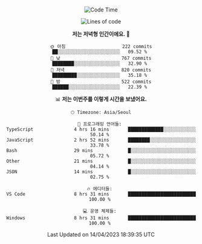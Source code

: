 <div align="center">

<br />

 <!--START_SECTION:waka-->
![Code Time](http://img.shields.io/badge/Code%20Time-472%20hrs%2024%20mins-blue)

![Lines of code](https://img.shields.io/badge/%EC%A0%80%EB%8A%94%20%EC%97%AC%ED%83%9C%EA%B9%8C%EC%A7%80%20-2.7%20million%20%EC%A4%84%EC%9D%98%20%EC%BD%94%EB%93%9C%EB%A5%BC%20%EC%9E%91%EC%84%B1%ED%96%88%EC%96%B4%EC%9A%94.-blue)

**저는 저녁형 인간이에요. 🦉** 

```text
🌞 아침                     222 commits         ██░░░░░░░░░░░░░░░░░░░░░░░   09.52 % 
🌆 낮　                     767 commits         ████████░░░░░░░░░░░░░░░░░   32.90 % 
🌃 저녁                     820 commits         █████████░░░░░░░░░░░░░░░░   35.18 % 
🌙 밤　                     522 commits         ██████░░░░░░░░░░░░░░░░░░░   22.39 % 
```


📊 **저는 이번주를 이렇게 시간을 보냈어요.** 

```text
🕑︎ Timezone: Asia/Seoul

💬 프로그래밍 언어들: 
TypeScript               4 hrs 16 mins       █████████████░░░░░░░░░░░░   50.14 % 
JavaScript               2 hrs 52 mins       ████████░░░░░░░░░░░░░░░░░   33.78 % 
Bash                     29 mins             █░░░░░░░░░░░░░░░░░░░░░░░░   05.72 % 
Other                    21 mins             █░░░░░░░░░░░░░░░░░░░░░░░░   04.14 % 
JSON                     14 mins             █░░░░░░░░░░░░░░░░░░░░░░░░   02.75 % 

🔥 에디터들: 
VS Code                  8 hrs 31 mins       █████████████████████████   100.00 % 

💻 운영 체제들: 
Windows                  8 hrs 31 mins       █████████████████████████   100.00 % 
```


 Last Updated on 14/04/2023 18:39:35 UTC
<!--END_SECTION:waka-->

</div>
